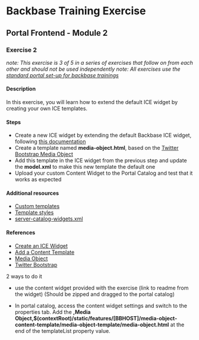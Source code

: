 # Backbase Training Exercise## Portal Frontend - Module 2### Exercise 2_note: This exercise is 3 of 5 in a series of exercises that follow on from each other and should not be used independently__note: All exercises use the [standard portal set-up for backbase trainings](https://my.backbase.com/resources/how-to-guides/getting-your-first-launchpad-based-portal-set-up/)_#### DescriptionIn this exercise, you will learn how to extend the default ICE widget by creating your own ICE templates.#### Steps - Create a new ICE widget by extending the default Backbase ICE widget, following [this documentation](https://my.backbase.com/resources/documentation/portal/5.6.0/icewidgets_customize.html) - Create a template named **media-object.html**, based on the [Twitter Bootstrap Media Object](http://getbootstrap.com/components/#media) - Add this template in the ICE widget from the previous step and update the **model.xml** to make this new template the default one - Upload your custom Content Widget to the Portal Catalog and test that it works as expected#### Additional resources - [Custom templates](../../templates/content/) - [Template styles](../../css/templates.css) - [server-catalog-widgets.xml](../../../../../config-info/import/server-catalog-widgets.xml#L53-L77)#### References - [Create an ICE Widget](https://my.backbase.com/resources/documentation/portal/5.5.1.0/devd_tuto_ice_.html) - [Add a Content Template](https://my.backbase.com/resources/documentation/portal/5.5.1.0/devd_mang_icet_reftemp.html) - [Media Object](http://getbootstrap.com/components/#media) - [Twitter Bootstrap](http://getbootstrap.com/)2 ways to do it- use the content widget provided with the exercise (link to readme from the widget) (Should be zipped and dragged to the portal catalog)- In portal catalog, access the content widget settings and switch to the properties tab. Add the **,Media Object,$(contextRoot)/static/features/[BBHOST]/media-object-content-template/media-object-template/media-object.html** at the end of the templateList property value.